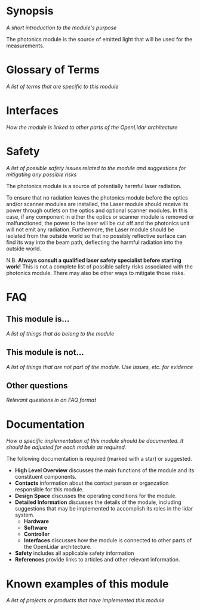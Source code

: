 # Synopsis
_A short introduction to the module's purpose_

The photonics module is the source of emitted light that will be used for the measurements.

# Glossary of Terms
_A list of terms that are specific to this module_

# Interfaces
_How the module is linked to other parts of the OpenLidar architecture_

# Safety
_A list of possible safety issues related to the module and suggestions for mitigating any possible risks_

The photonics module is a source of potentially harmful laser radiation.

To ensure that no radiation leaves the photonics module before the optics and/or scanner modules are installed, the Laser module should receive its power through outlets on the optics and optional scanner modules. In this case, if any component in either the optics or scanner module is removed or malfunctioned, the power to the laser will be cut off and the photonics unit will not emit any radiation. Furthermore, the Laser module should be isolated from the outside world so that no possibly reflective surface can find its way into the beam path, deflecting the harmful radiation into the outside world.

N.B. **Always consult a qualified laser safety specialist before starting work!** This is not a complete list of possible safety risks associated with the photonics module. There may also be other ways to mitigate those risks.

# FAQ
## This module is...
_A list of things that do belong to the module_

## This module is not...
_A list of things that are not part of the module. Use issues, etc. for evidence_

## Other questions
_Relevant questions in an FAQ format_

# Documentation
_How a specific implementation of this module should be documented. It should be adjusted for each module as required._

The following documentation is required (marked with a star) or suggested.
- **High Level Overview** discusses the main functions of the module and its constituent components.
- **Contacts** information about the contact person or organzation responsible for this module.
- **Design Space** discusses the operating conditions for the module.
- **Detailed Information** discusses the details of the module, including suggestions that may be implemented to accomplish its roles in the lidar system.
  - **Hardware**
  - **Software**
  - **Controller**
  - **Interfaces** discusses how the module is connected to other parts of the OpenLidar architecture.
- **Safety** includes all applicable safety information
- **References** provide links to articles and other relevant information.

# Known examples of this module
_A list of projects or products that have implemented this module_
